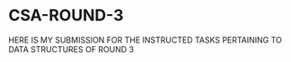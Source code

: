 # CSA-ROUND-3
HERE IS MY SUBMISSION FOR THE INSTRUCTED TASKS PERTAINING TO DATA STRUCTURES OF ROUND 3

